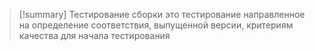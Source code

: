 > [!summary] Тестирование сборки
> это тестирование направленное на определение соответствия, выпущенной версии, критериям качества для начала тестирования
> 
